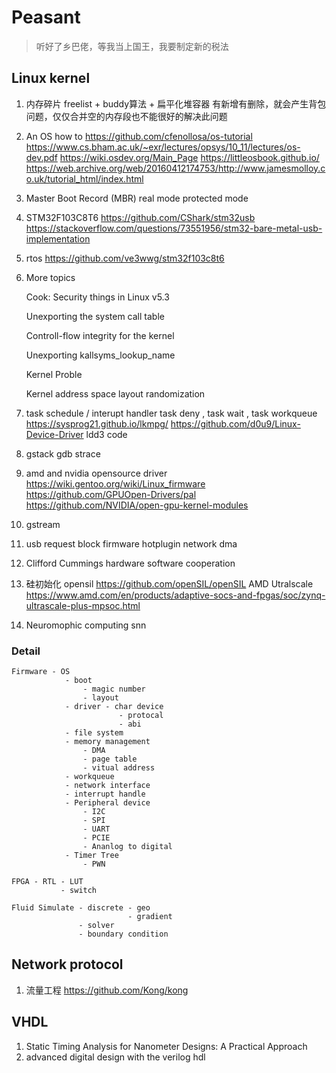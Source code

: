 # Peasant
> 听好了乡巴佬，等我当上国王，我要制定新的税法

## Linux kernel 

1. 内存碎片 freelist + buddy算法 + 扁平化堆容器
    有新增有删除，就会产生背包问题，仅仅合并空的内存段也不能很好的解决此问题
2. An OS how to https://github.com/cfenollosa/os-tutorial  
https://www.cs.bham.ac.uk/~exr/lectures/opsys/10_11/lectures/os-dev.pdf 
https://wiki.osdev.org/Main_Page
https://littleosbook.github.io/ https://web.archive.org/web/20160412174753/http://www.jamesmolloy.co.uk/tutorial_html/index.html
3. Master Boot Record (MBR) real mode protected mode
4. STM32F103C8T6 https://github.com/CShark/stm32usb https://stackoverflow.com/questions/73551956/stm32-bare-metal-usb-implementation
5. rtos https://github.com/ve3wwg/stm32f103c8t6
6. More topics
    
    Cook: Security things in Linux v5.3

    Unexporting the system call table

    Controll-flow integrity for the kernel

    Unexporting kallsyms_lookup_name

    Kernel Proble

    Kernel address space layout randomization
7. task schedule / interupt handler task deny , task wait , task workqueue 
    https://sysprog21.github.io/lkmpg/
    https://github.com/d0u9/Linux-Device-Driver ldd3 code
    
8. gstack gdb strace 
9. amd and nvidia opensource driver
    https://wiki.gentoo.org/wiki/Linux_firmware
    https://github.com/GPUOpen-Drivers/pal
    https://github.com/NVIDIA/open-gpu-kernel-modules

10. gstream
11. usb request block
    firmware hotplugin 
    network dma
12. Clifford Cummings
    hardware software cooperation

13. 硅初始化
    opensil https://github.com/openSIL/openSIL
    AMD Utralscale https://www.amd.com/en/products/adaptive-socs-and-fpgas/soc/zynq-ultrascale-plus-mpsoc.html

14. Neuromophic computing 
    snn



### Detail

    Firmware - OS    
                - boot
                    - magic number 
                    - layout 
                - driver - char device 
                            - protocal 
                            - abi
                - file system 
                - memory management 
                    - DMA
                    - page table 
                    - vitual address
                - workqueue
                - network interface
                - interrupt handle
                - Peripheral device
                    - I2C
                    - SPI 
                    - UART
                    - PCIE
                    - Ananlog to digital
                - Timer Tree 
                    - PWN

    FPGA - RTL - LUT 
               - switch

    Fluid Simulate - discrete - geo
                              - gradient
                   - solver
                   - boundary condition


## Network protocol
1. 流量工程 https://github.com/Kong/kong


## VHDL
1. Static Timing Analysis for Nanometer Designs: A Practical Approach
2. advanced digital design with the verilog hdl